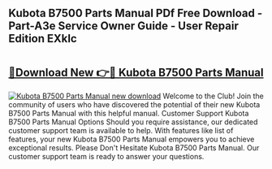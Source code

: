 ## Kubota B7500 Parts Manual PDf Free Download - Part-A3e Service Owner Guide - User Repair Edition EXkIc

# <h2><a href="http://bc84995.oget.top/?id=Kubota+B7500+Parts+Manual">🔗Download New 👉🔴 Kubota B7500 Parts Manual</a></h2>

[![Kubota B7500 Parts Manual new download](https://i.imgur.com/5g1atiW.png)](http://bc84995.oget.top/?id=Kubota+B7500+Parts+Manual)
Welcome to the Club! Join the community of users who have discovered the potential of their new Kubota B7500 Parts Manual with this helpful manual. Customer Support Kubota B7500 Parts Manual Options Should you require assistance, our dedicated customer support team is available to help. With features like list of features, your new Kubota B7500 Parts Manual empowers you to achieve exceptional results. Please Don't Hesitate Kubota B7500 Parts Manual. Our customer support team is ready to answer your questions.
